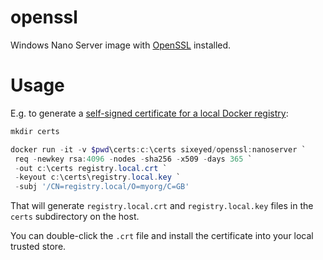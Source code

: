 # openssl

Windows Nano Server image with [OpenSSL](https://www.openssl.org/) installed.

# Usage

E.g. to generate a [self-signed certificate for a local Docker registry](https://docs.docker.com/registry/insecure/#/using-self-signed-certificates):

```PowerShell
mkdir certs

docker run -it -v $pwd\certs:c:\certs sixeyed/openssl:nanoserver `
 req -newkey rsa:4096 -nodes -sha256 -x509 -days 365 `
 -out c:\certs registry.local.crt `
 -keyout c:\certs\registry.local.key `
 -subj '/CN=registry.local/O=myorg/C=GB'
```

That will generate `registry.local.crt` and `registry.local.key` files in the `certs` subdirectory on the host.

You can double-click the `.crt` file and install the certificate into your local trusted store.